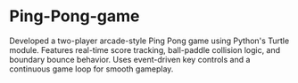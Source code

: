 # Ping-Pong-game
Developed a two-player arcade-style Ping Pong game using Python's Turtle module.
Features real-time score tracking, ball-paddle collision logic, and boundary bounce behavior.
Uses event-driven key controls and a continuous game loop for smooth gameplay.

